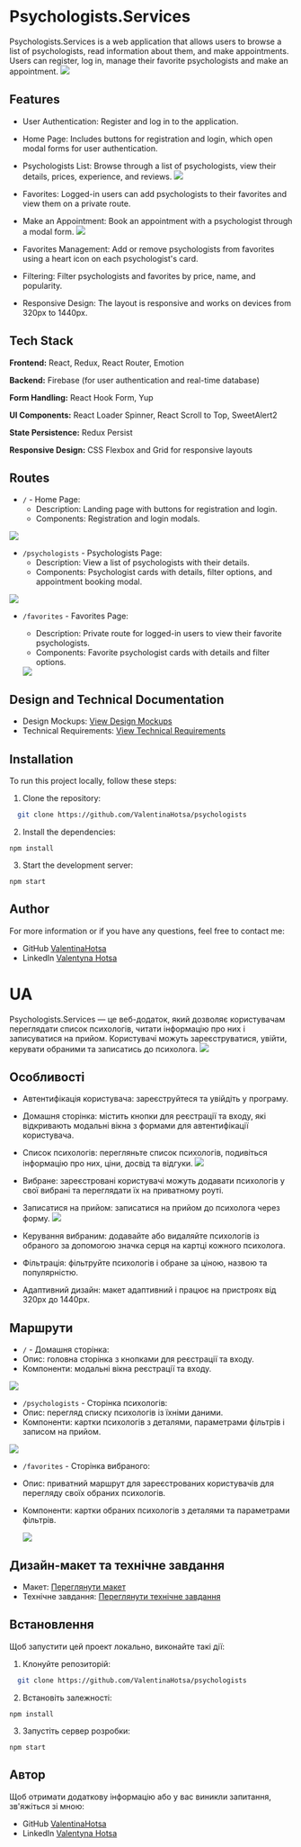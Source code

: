 # Psychologists.Services

Psychologists.Services is a web application that allows users to browse a list of psychologists, read information about them, and make appointments. Users can register, log in, manage their favorite psychologists and make an appointment.
<img src='src/assets/readme/title.png'>

## Features

- User Authentication: Register and log in to the application.
- Home Page: Includes buttons for registration and login, which open modal forms for user authentication.
- Psychologists List: Browse through a list of psychologists, view their details, prices, experience, and reviews.
  <img src='src/assets/readme/card.png'>

- Favorites: Logged-in users can add psychologists to their favorites and view them on a private route.
- Make an Appointment: Book an appointment with a psychologist through a modal form.
  <img src='src/assets/readme/appointment.png'>

- Favorites Management: Add or remove psychologists from favorites using a heart icon on each psychologist's card.
- Filtering: Filter psychologists and favorites by price, name, and popularity.

- Responsive Design: The layout is responsive and works on devices from 320px to 1440px.

## Tech Stack

**Frontend:** React, Redux, React Router, Emotion

**Backend:** Firebase (for user authentication and real-time database)

**Form Handling:** React Hook Form, Yup

**UI Components:** React Loader Spinner, React Scroll to Top, SweetAlert2

**State Persistence:** Redux Persist

**Responsive Design:** CSS Flexbox and Grid for responsive layouts

## Routes

- `/` - Home Page:
  - Description: Landing page with buttons for registration and login.
  - Components: Registration and login modals.

<img src='src/assets/readme/auth.png'>

- `/psychologists` - Psychologists Page:
  - Description: View a list of psychologists with their details.
  - Components: Psychologist cards with details, filter options, and appointment booking modal.

<img src='src/assets/readme/favorite.png'>

- `/favorites` - Favorites Page:

  - Description: Private route for logged-in users to view their favorite psychologists.
  - Components: Favorite psychologist cards with details and filter options.

  <img src='/src/assets/readme/favorite.png'>

## Design and Technical Documentation

- Design Mockups: [View Design Mockups](https://www.figma.com/file/I5vjNb0NsJOpQRnRpMloSY/Psychologists.Services?type=design&node-id=0-1&mode=design&t=4zfT2zFANRbp1fCK-0)
- Technical Requirements: [View Technical Requirements](https://docs.google.com/document/d/1PrTxBn6HQbb0Oz17g5_zvyLGIOZg0TIP3HPaEEp6ZLs/edit)

## Installation

To run this project locally, follow these steps:

1. Clone the repository:

```bash
  git clone https://github.com/ValentinaHotsa/psychologists
```

2. Install the dependencies:

```
npm install
```

3. Start the development server:

```
npm start
```

## Author

For more information or if you have any questions, feel free to contact me:

- GitHub [ValentinaHotsa](https://github.com/ValentinaHotsa)
- LinkedIn [Valentyna Hotsa](https://www.linkedin.com/in/valentynahotsa/)

# UA

Psychologists.Services — це веб-додаток, який дозволяє користувачам переглядати список психологів, читати інформацію про них і записуватися на прийом. Користувачі можуть зареєструватися, увійти, керувати обраними та записатись до психолога.
<img src='src/assets/readme/title.png'>

## Особливості

- Автентифікація користувача: зареєструйтеся та увійдіть у програму.
- Домашня сторінка: містить кнопки для реєстрації та входу, які відкривають модальні вікна з формами для автентифікації користувача.
- Список психологів: перегляньте список психологів, подивіться інформацію про них, ціни, досвід та відгуки.
  <img src='src/assets/readme/card.png'>

- Вибране: зареєстровані користувачі можуть додавати психологів у свої вибрані та переглядати їх на приватному роуті.
- Записатися на прийом: записатися на прийом до психолога через форму.
  <img src='src/assets/readme/appointment.png'>

- Керування вибраним: додавайте або видаляйте психологів із обраного за допомогою значка серця на картці кожного психолога.
- Фільтрація: фільтруйте психологів і обране за ціною, назвою та популярністю.
- Адаптивний дизайн: макет адаптивний і працює на пристроях від 320px до 1440px.

## Маршрути

- `/` - Домашня сторінка:
- Опис: головна сторінка з кнопками для реєстрації та входу.
- Компоненти: модальні вікна реєстрації та входу.

<img src='src/assets/readme/auth.png'>

- `/psychologists` - Сторінка психологів:
- Опис: перегляд списку психологів із їхніми даними.
- Компоненти: картки психологів з деталями, параметрами фільтрів і записом на прийом.

<img src='src/assets/readme/favorite.png'>

- `/favorites` - Сторінка вибраного:
- Опис: приватний маршрут для зареєстрованих користувачів для перегляду своїх обраних психологів.
- Компоненти: картки обраних психологів з деталями та параметрами фільтрів.

  <img src='/src/assets/readme/favorite.png'>

## Дизайн-макет та технічне завдання

- Макет: [Переглянути макет](https://www.figma.com/file/I5vjNb0NsJOpQRnRpMloSY/Psychologists.Services?type=design&node-id=0-1&mode=design&t=4zfT2zFANRbp1fCK-0)
- Технічне завдання: [Переглянути технічне завдання](https://docs.google.com/document/d/1PrTxBn6HQbb0Oz17g5_zvyLGIOZg0TIP3HPaEEp6ZLs/edit)

## Встановлення

Щоб запустити цей проект локально, виконайте такі дії:

1. Клонуйте репозиторій:

```bash
  git clone https://github.com/ValentinaHotsa/psychologists
```

2. Встановіть залежності:

```
npm install
```

3. Запустіть сервер розробки:

```
npm start
```

## Автор

Щоб отримати додаткову інформацію або у вас виникли запитання, зв'яжіться зі мною:

- GitHub [ValentinaHotsa](https://github.com/ValentinaHotsa)
- LinkedIn [Valentyna Hotsa](https://www.linkedin.com/in/valentynahotsa/)
